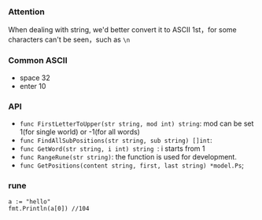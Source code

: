 ### Attention
When dealing with string, we'd better convert it to ASCII 1st，for some characters can't be seen，such as `\n`

### Common ASCII
- space 32
- enter 10

### API
- `func FirstLetterToUpper(str string, mod int) string`: mod can be set 1(for single world) or -1(for all words)
- `func FindAllSubPositions(str string, sub string) []int`:
- `func GetWord(str string, i int) string `: i starts from 1
- `func RangeRune(str string)`: the function is used for development.
- `func GetPositions(content string, first, last string) *model.Ps`;

### rune
```
a := "hello"
fmt.Println(a[0]) //104
```